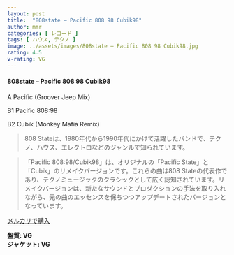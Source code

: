 ```yaml
---
layout: post
title:  "808state – Pacific 808 98 Cubik98"
author: mmr
categories: [ レコード ]
tags: [ ハウス, テクノ ]
image: ../assets/images/808state – Pacific 808 98 Cubik98.jpg
rating: 4.5
v-rating: VG
---
```


#### 808state – Pacific 808 98 Cubik98

A  Pacific (Groover Jeep Mix)

B1  Pacific 808:98

B2  Cubik (Monkey Mafia Remix)

> 808 Stateは、1980年代から1990年代にかけて活躍したバンドで、テクノ、ハウス、エレクトロなどのジャンルで知られています。

> 「Pacific 808:98/Cubik98」は、オリジナルの「Pacific State」と「Cubik」のリメイクバージョンです。これらの曲は808 Stateの代表作であり、テクノミュージックのクラシックとして広く認知されています。リメイクバージョンは、新たなサウンドとプロダクションの手法を取り入れながら、元の曲のエッセンスを保ちつつアップデートされたバージョンとなっています。


[メルカリで購入](https://jp.mercari.com/item/m61102312286)


<div class="mt-4 mb-4 d-flex align-items-center">
<strong class="mr-1">盤質: VG</strong>
</div>
<div class="mt-4 mb-4 d-flex align-items-center">
<strong class="mr-1">ジャケット: VG</strong>
</div>